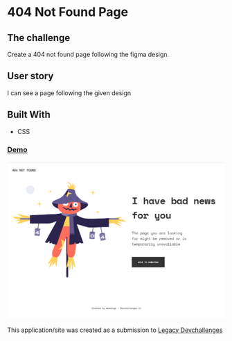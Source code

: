 # 404 Not Found Page 

## The challenge

Create a 404 not found page following the figma design. 

## User story   

I can see a page following the given design


## Built With

- CSS

<div>
  <h3>
    <a href="https://amansgz.github.io/css-404-not-found/">
      Demo
    </a>
  </h3>
</div>

![screenshot](./assets/preview.png)

This application/site was created as a submission to <a href="https://legacy.devchallenges.io/paths/responsive-web-developer">Legacy Devchallenges</a>
